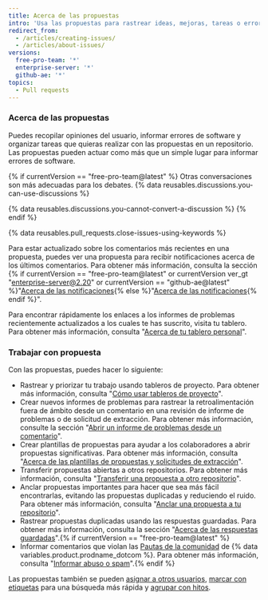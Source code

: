 ```yaml
---
title: Acerca de las propuestas
intro: 'Usa las propuestas para rastrear ideas, mejoras, tareas o errores para tu trabajo en {% data variables.product.product_name %}.'
redirect_from:
  - /articles/creating-issues/
  - /articles/about-issues/
versions:
  free-pro-team: '*'
  enterprise-server: '*'
  github-ae: '*'
topics:
  - Pull requests
---
```


### Acerca de las propuestas

Puedes recopilar opiniones del usuario, informar errores de software y organizar tareas que quieras realizar con las propuestas en un repositorio. Las propuestas pueden actuar como más que un simple lugar para informar errores de software.

{% if currentVersion == "free-pro-team@latest" %}
Otras conversaciones son más adecuadas para los debates. {% data reusables.discussions.you-can-use-discussions %}

{% data reusables.discussions.you-cannot-convert-a-discussion %}
{% endif %}

{% data reusables.pull_requests.close-issues-using-keywords %}

Para estar actualizado sobre los comentarios más recientes en una propuesta, puedes ver una propuesta para recibir notificaciones acerca de los últimos comentarios. Para obtener más información, consulta la sección {% if currentVersion == "free-pro-team@latest" or currentVersion ver_gt "enterprise-server@2.20" or currentVersion == "github-ae@latest" %}"[Acerca de las notificaciones](/github/managing-subscriptions-and-notifications-on-github/about-notifications){% else %}"[Acerca de las notificaciones](/github/receiving-notifications-about-activity-on-github/about-notifications){% endif %}".

Para encontrar rápidamente los enlaces a los informes de problemas recientemente actualizados a los cuales te has suscrito, visita tu tablero. Para obtener más información, consulta "[Acerca de tu tablero personal](/articles/about-your-personal-dashboard)".

### Trabajar con propuesta

Con las propuestas, puedes hacer lo siguiente:
- Rastrear y priorizar tu trabajo usando tableros de proyecto. Para obtener más información, consulta "[Cómo usar tableros de proyecto](/articles/about-project-boards)".
- Crear nuevos informes de problemas para rastrear la retroalimentación fuera de ámbito desde un comentario en una revisión de informe de problemas o de solicitud de extracción. Para obtener más información, consulte la sección "[Abrir un informe de problemas desde un comentario](/github/managing-your-work-on-github/opening-an-issue-from-a-comment)".
- Crear plantillas de propuestas para ayudar a los colaboradores a abrir propuestas significativas. Para obtener más información, consulta "[Acerca de las plantillas de propuestas y solicitudes de extracción](/articles/about-issue-and-pull-request-templates)".
- Transferir propuestas abiertas a otros repositorios. Para obtener más información, consulta "[Transferir una propuesta a otro repositorio](/articles/transferring-an-issue-to-another-repository)".
- Anclar propuestas importantes para hacer que sea más fácil encontrarlas, evitando las propuestas duplicadas y reduciendo el ruido. Para obtener más información, consulta "[Anclar una propuesta a tu repositorio](/articles/pinning-an-issue-to-your-repository)".
- Rastrear propuestas duplicadas usando las respuestas guardadas. Para obtener más información, consulta la sección "[Acerca de las respuestas guardadas](/articles/about-saved-replies)".{% if currentVersion == "free-pro-team@latest" %}
- Informar comentarios que violan las [Pautas de la comunidad](/articles/github-community-guidelines) de {% data variables.product.prodname_dotcom %}. Para obtener más información, consulta "[Informar abuso o spam](/communities/maintaining-your-safety-on-github/reporting-abuse-or-spam)".{% endif %}

Las propuestas también se pueden [asignar a otros usuarios](/articles/assigning-issues-and-pull-requests-to-other-github-users), [marcar con etiquetas](/articles/applying-labels-to-issues-and-pull-requests) para una búsqueda más rápida y [agrupar con hitos](/articles/creating-and-editing-milestones-for-issues-and-pull-requests).

